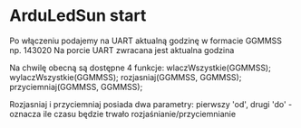 # ArduLedSun start
Po włączeniu podajemy na UART aktualną godzinę w formacie GGMMSS np. 143020
Na porcie UART zwracana jest aktualna godzina

Na chwilę obecną są dostępne 4 funkcje:
wlaczWszystkie(GGMMSS);
wylaczWszystkie(GGMMSS);
rozjasniaj(GGMMSS, GGMMSS);
przyciemniaj(GGMMSS, GGMMSS);

Rozjasniaj i przyciemniaj posiada dwa parametry: pierwszy 'od', drugi 'do' - oznacza ile czasu będzie trwało rozjaśnianie/przyciemnianie
